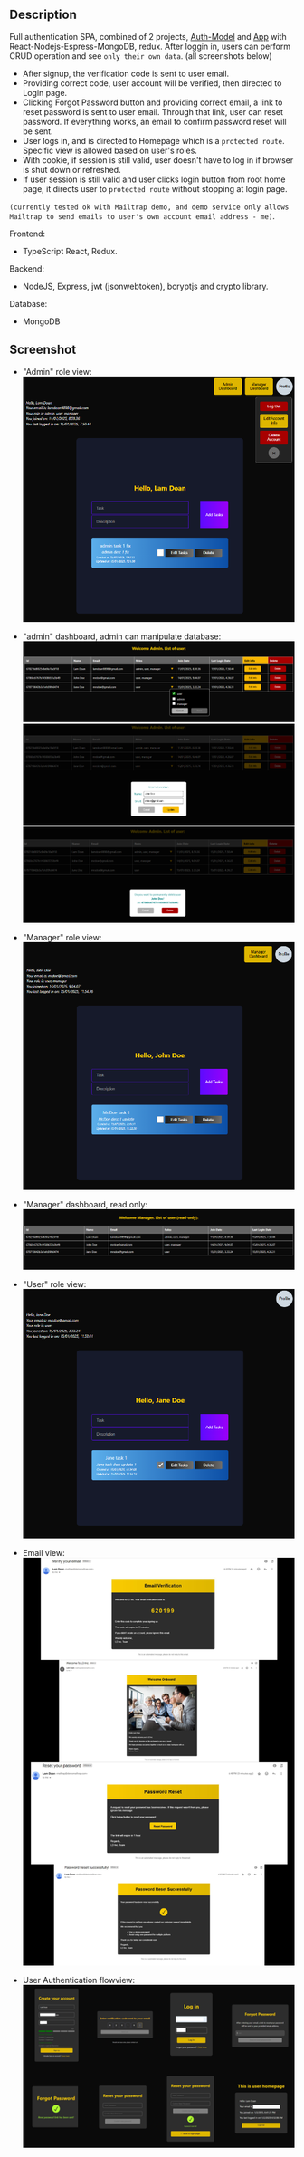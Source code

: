 ## Description

Full authentication SPA, combined of 2 projects, [Auth-Model](https://github.com/liamdoan/react-MERN-auth-module) and [App](https://github.com/liamdoan/todo_app_mern)
with React-Nodejs-Espress-MongoDB, redux. After loggin in, users can perform CRUD operation and see `only their own data`. (all screenshots below)

- After signup, the verification code is sent to user email.
- Providing correct code, user account will be verified, then directed to Login page.
- Clicking Forgot Password button and providing correct email, a link to reset password is sent to user email.
  Through that link, user can reset password. If everything works, an email to confirm password reset will be sent.
- User logs in, and is directed to Homepage which is a `protected route`. Specific view is allowed based on user's roles.
- With cookie, if session is still valid, user doesn't have to log in if browser is shut down or refreshed.
- If user session is still valid and user clicks login button from root home page, it directs user to `protected route` without stopping at login page.

`(currently tested ok with Mailtrap demo, and demo service only allows Mailtrap to send emails to user's own account email address - me)`.

Frontend:

- TypeScript React, Redux.

Backend:

- NodeJS, Express, jwt (jsonwebtoken), bcryptjs and crypto library.

Database:

- MongoDB

## Screenshot

- "Admin" role view:
  ![Admin homepage](client/public/screenshots/homepage-admin.PNG)

- "admin" dashboard, admin can manipulate database:
  ![admin dashboard edit roles](client/public/screenshots/dashboard-admin-assign-roles.PNG)
  ![admin dashboard edit info](client/public/screenshots/dashboard-admin-edit.PNG)
  ![admin dashboard delete](client/public/screenshots/dashboard-admin-delete.PNG)

- "Manager" role view:
  ![Manager homepage](client/public/screenshots/homepage-manager.PNG)

- "Manager" dashboard, read only:
  ![manager dashboard](client/public/screenshots/dashboard-manager.PNG)

- "User" role view:
  ![Main View](client/public/screenshots/homepage-user.PNG)

- Email view:
  ![Email Screenshots](client/public/screenshots/email-screens.png)

- User Authentication flowview:
  ![UI Screenshots](client/public/screenshots/user-screens.png)
